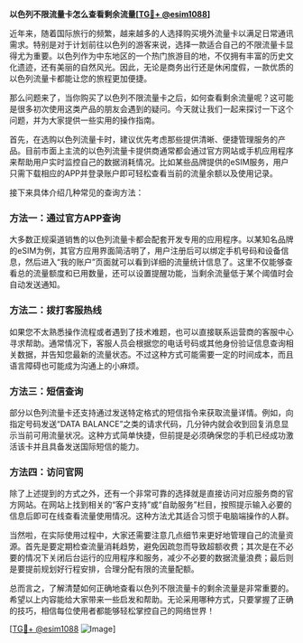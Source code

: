 **以色列不限流量卡怎么查看剩余流量[[TG💪+ @esim1088](https://t.me/s/esim1088)]**

近年来，随着国际旅行的频繁，越来越多的人选择购买境外流量卡以满足日常通讯需求。特别是对于计划前往以色列的游客来说，选择一款适合自己的不限流量卡显得尤为重要。以色列作为中东地区的一个热门旅游目的地，不仅拥有丰富的历史文化遗迹，还有美丽的自然风光。因此，无论是商务出行还是休闲度假，一款优质的以色列流量卡都能让您的旅程更加便捷。

那么问题来了，当你购买了以色列不限流量卡之后，如何查看剩余流量呢？这可能是很多初次使用这类产品的朋友会遇到的疑问。今天就让我们一起来探讨一下这个问题，并为大家提供一些实用的操作指南。

首先，在选购以色列流量卡时，建议优先考虑那些提供清晰、便捷管理服务的产品。目前市面上主流的以色列流量卡提供商通常都会通过官方网站或手机应用程序来帮助用户实时监控自己的数据消耗情况。比如某些品牌提供的eSIM服务，用户只需下载相应的APP并登录账户即可轻松查看当前的流量余额以及使用记录。

接下来具体介绍几种常见的查询方法：

### 方法一：通过官方APP查询
大多数正规渠道销售的以色列流量卡都会配套开发专用的应用程序。以某知名品牌的eSIM为例，其官方应用界面简洁明了，用户注册后可以绑定手机号码和设备信息，然后进入“我的账户”页面就可以看到详细的流量统计信息了。这里不仅能够查看总的流量额度和已用数量，还可以设置提醒功能，当剩余流量低于某个阈值时会自动发送通知。

### 方法二：拨打客服热线
如果您不太熟悉操作流程或者遇到了技术难题，也可以直接联系运营商的客服中心寻求帮助。通常情况下，客服人员会根据您的电话号码或其他身份验证信息查询相关数据，并告知您最新的流量状态。不过这种方式可能需要一定的时间成本，而且语言障碍也可能成为沟通上的小麻烦。

### 方法三：短信查询
部分以色列流量卡还支持通过发送特定格式的短信指令来获取流量详情。例如，向指定号码发送“DATA BALANCE”之类的请求代码，几分钟内就会收到回复消息显示当前可用流量状况。这种方式简单快捷，但前提是必须确保您的手机已经成功激活该卡并且具备发送国际短信的能力。

### 方法四：访问官网
除了上述提到的方式之外，还有一个非常可靠的选择就是直接访问对应服务商的官方网站。在网站上找到相关的“客户支持”或“自助服务”栏目，按照提示输入必要的信息后即可在线查看流量使用情况。这种方法尤其适合习惯于电脑端操作的人群。

当然啦，在实际使用过程中，大家还需要注意几点细节来更好地管理自己的流量资源。首先是要定期检查流量消耗趋势，避免因疏忽而导致超额收费；其次是在不必要的情况下关闭后台运行的应用程序和服务，减少不必要的数据流量浪费；最后则是要提前规划好行程安排，合理分配有限的流量配额。

总而言之，了解清楚如何正确地查看以色列不限流量卡的剩余流量是非常重要的。希望以上内容能给大家带来一些启发和帮助。无论采用哪种方式，只要掌握了正确的技巧，相信每位使用者都能够轻松掌控自己的网络世界！

[[TG💪+ @esim1088](https://t.me/s/esim1088) ![Image](https://i.postimg.cc/4NQfJmqS/Snipaste-2025-05-13-00-14-12.png)]